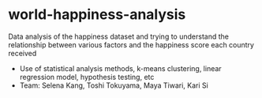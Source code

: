 # world-happiness-analysis
Data analysis of the happiness dataset and trying to understand the relationship between various factors and the happiness score each country received
- Use of statistical analysis methods, k-means clustering, linear regression model, hypothesis testing, etc
- Team: Selena Kang, Toshi Tokuyama, Maya Tiwari, Kari Si
